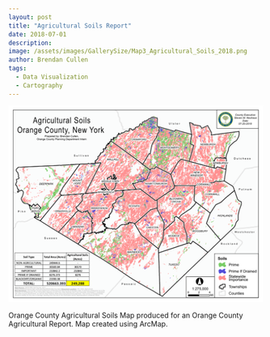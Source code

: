 ```yaml
---
layout: post
title: "Agricultural Soils Report"
date: 2018-07-01
description: 
image: /assets/images/GallerySize/Map3_Agricultural_Soils_2018.png
author: Brendan Cullen
tags:
  - Data Visualization
  - Cartography
---
```

![](/assets/images/OriginalSize/Map3_Agricultural_Soils_2018.png)

Orange County Agricultural Soils Map produced for an Orange County Agricultural
Report. Map created using ArcMap.